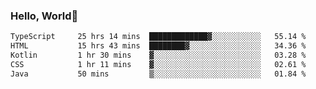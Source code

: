 
### Hello, World🐤

<!--START_SECTION:waka-->

```txt
TypeScript     25 hrs 14 mins  █████████████▓░░░░░░░░░░░   55.14 %
HTML           15 hrs 43 mins  ████████▓░░░░░░░░░░░░░░░░   34.36 %
Kotlin         1 hr 30 mins    ▓░░░░░░░░░░░░░░░░░░░░░░░░   03.28 %
CSS            1 hr 11 mins    ▓░░░░░░░░░░░░░░░░░░░░░░░░   02.61 %
Java           50 mins         ▒░░░░░░░░░░░░░░░░░░░░░░░░   01.84 %
```

<!--END_SECTION:waka-->
